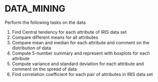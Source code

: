 # DATA_MINING
Perform the following tasks on the data
1. Find Central tendency for each attribute of IRIS data set
2. Compare different means for all attributes
3. Compare mean and median for each attribute and comment on the distribution of data
4. Compute  5-number summary and represent with boxplots for each attribute
5. Compute variance and standard deviation for each attribute and comment on the spread of data
6. Find correlation coefficient for each pair of attributes in IRIS data set
